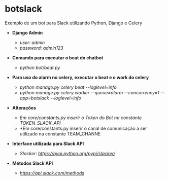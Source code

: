 # botslack
Exemplo de um bot para Slack utilizando Python, Django e Celery

- **Django Admin**
   - *user: admin*
   - *password: admin123*

- **Comando para executar o beat do chatbot**
  - *python bot/beat.py*

- **Para uso do alarm no celery, executar o beat e o work do celery**
  - *python manage.py celery beat --loglevel=info*
  - *python manage.py celery worker --queue=alarm --concurrency=1 --app=botslack --loglevel=info*
  
- **Alterações**
  - *Em core/constants.py inserir o Token do Bot na constante TOKEN_SLACK_API*
  - *Em core/constants.py inserir o canal de comunicação a ser utilizado na constante TEAM_CHANNE  
  
- **Interface utilizada para Slack API**
  - *Slacker: https://pypi.python.org/pypi/slacker/*
  
- **Métodos Slack API**
  - *https://api.slack.com/methods*
